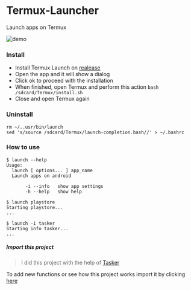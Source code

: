 # Termux-Launcher
Launch apps on Termux

![demo](https://j.gifs.com/mqZP5E.gif?download=true)

### Install

- Install Termux Launch on [realease](https://github.com/GlitchYou/termux-launch/releases/tag/1.0)
- Open the app and it will show a dialog
- Click ok to proceed with the installation
- When finished, open Termux and perform this action `bash /sdcard/Termux/install.sh`
- Close and open Termux again

### Uninstall

    rm ~/..usr/bin/launch
    sed 's/source /sdcard/Termux/launch-completion.bash//' > ~/.bashrc

### How to use

    $ launch --help
    Usage:
      launch [ options... ] app_name
      Launch apps on android
      
           -i --info   show app settings
           -h --help   show help
 
    $ launch playstore
    Starting playstore...
    ...

    $ launch -i tasker
    Starting info tasker...
    ...

##### Import this project

> I did this project with the help of [Tasker](https://play.google.com/store/apps/details?id=net.dinglisch.android.taskerm)

To add new functions or see how this project works import it by clicking [here](https://taskernet.com/shares/?user=AS35m8lZFkvcWqyrgtPNlB2Mh52ouETCHLjBo4o18oCQ0xa81fNP%2Fw5ZsXNm7UpARlC3g9C%2BsFR3pw%3D%3D&id=Project%3ATermux%3ALaunch)


   
